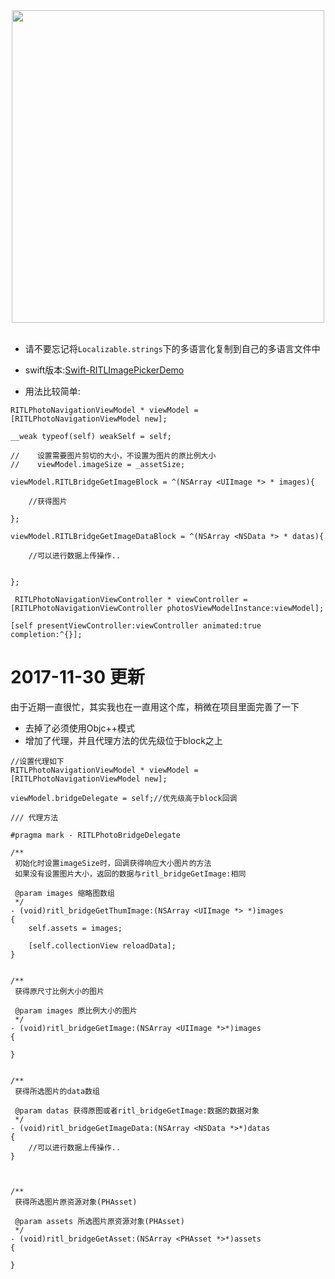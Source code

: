 <div align="center"><img src="http://7xruse.com1.z0.glb.clouddn.com/RITLPhotos.gif" height=500></img></div>
<br>

- 请不要忘记将`Localizable.strings`下的多语言化复制到自己的多语言文件中

- swift版本:[Swift-RITLImagePickerDemo](https://github.com/RITL/Swift-RITLImagePickerDemo)

- 用法比较简单:
```
RITLPhotoNavigationViewModel * viewModel = [RITLPhotoNavigationViewModel new];

__weak typeof(self) weakSelf = self;

//    设置需要图片剪切的大小，不设置为图片的原比例大小
//    viewModel.imageSize = _assetSize;

viewModel.RITLBridgeGetImageBlock = ^(NSArray <UIImage *> * images){
    
    //获得图片
    
};

viewModel.RITLBridgeGetImageDataBlock = ^(NSArray <NSData *> * datas){
  
    //可以进行数据上传操作..
    
    
};

 RITLPhotoNavigationViewController * viewController = [RITLPhotoNavigationViewController photosViewModelInstance:viewModel];

[self presentViewController:viewController animated:true completion:^{}];

```

# 2017-11-30 更新

由于近期一直很忙，其实我也在一直用这个库，稍微在项目里面完善了一下

- 去掉了必须使用Objc++模式
- 增加了代理，并且代理方法的优先级位于block之上


```
//设置代理如下
RITLPhotoNavigationViewModel * viewModel = [RITLPhotoNavigationViewModel new];
    
viewModel.bridgeDelegate = self;//优先级高于block回调
```

```
/// 代理方法

#pragma mark - RITLPhotoBridgeDelegate

/**
 初始化时设置imageSize时，回调获得响应大小图片的方法
 如果没有设置图片大小，返回的数据与ritl_bridgeGetImage:相同
 
 @param images 缩略图数组
 */
- (void)ritl_bridgeGetThumImage:(NSArray <UIImage *> *)images
{
    self.assets = images;
    
    [self.collectionView reloadData];
}


/**
 获得原尺寸比例大小的图片
 
 @param images 原比例大小的图片
 */
- (void)ritl_bridgeGetImage:(NSArray <UIImage *>*)images
{
    
}


/**
 获得所选图片的data数组
 
 @param datas 获得原图或者ritl_bridgeGetImage:数据的数据对象
 */
- (void)ritl_bridgeGetImageData:(NSArray <NSData *>*)datas
{
    //可以进行数据上传操作..
}



/**
 获得所选图片原资源对象(PHAsset)
 
 @param assets 所选图片原资源对象(PHAsset)
 */
- (void)ritl_bridgeGetAsset:(NSArray <PHAsset *>*)assets
{
    
}



```

